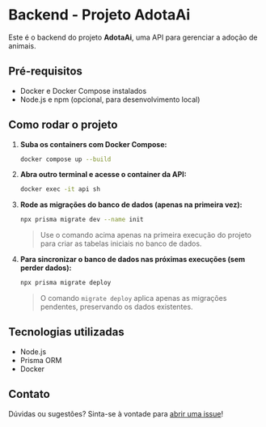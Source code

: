 # Backend - Projeto AdotaAi

Este é o backend do projeto **AdotaAi**, uma API para gerenciar a adoção de animais.

## Pré-requisitos

- Docker e Docker Compose instalados
- Node.js e npm (opcional, para desenvolvimento local)

## Como rodar o projeto

1. **Suba os containers com Docker Compose:**

   ```bash
   docker compose up --build
   ```

2. **Abra outro terminal e acesse o container da API:**

   ```bash
   docker exec -it api sh
   ```

3. **Rode as migrações do banco de dados (apenas na primeira vez):**

   ```bash
   npx prisma migrate dev --name init
   ```

   > Use o comando acima apenas na primeira execução do projeto para criar as tabelas iniciais no banco de dados.

4. **Para sincronizar o banco de dados nas próximas execuções (sem perder dados):**

   ```bash
   npx prisma migrate deploy
   ```

   > O comando `migrate deploy` aplica apenas as migrações pendentes, preservando os dados existentes.

## Tecnologias utilizadas

- Node.js
- Prisma ORM
- Docker

## Contato

Dúvidas ou sugestões? Sinta-se à vontade para [abrir uma issue](https://github.com/seu-repo/backendProjetoAdotaAi/issues)!
